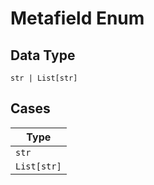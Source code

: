 
# Metafield Enum

## Data Type

`str | List[str]`

## Cases

| Type |
|  --- |
| `str` |
| `List[str]` |

